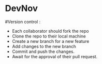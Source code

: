 # DevNov

#Version control :
  - Each collaborator should fork the repo
  - Clone the repo to their local machine
  - Create a new branch for a new feature
  - Add changes to the new branch
  - Commit and push the changes.
  - Await for the approval of their pull request.
